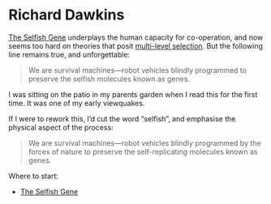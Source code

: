 # Richard Dawkins
[The Selfish Gene](https://en.wikipedia.org/wiki/The_Selfish_Gene) underplays the human capacity for co-operation, and now seems too hard on theories that posit [multi-level selection](https://en.wikipedia.org/wiki/Group_selection#Multilevel_selection_theory). But the following line remains true, and unforgettable:

> We are survival machines—robot vehicles blindly programmed to preserve the selfish molecules known as genes. 

I was sitting on the patio in my parents garden when I read this for the first time. It was one of my early viewquakes.

If I were to rework this, I’d cut the word “selfish”, and emphasise the physical aspect of the process: 

> We are survival machines—robot vehicles blindly programmed by the forces of nature to preserve the self-replicating molecules known as genes. 

Where to start:
* [The Selfish Gene](https://en.wikipedia.org/wiki/The_Selfish_Gene)

<!-- #web/people -->

<!-- {BearID:richard-dawkins.md} -->
